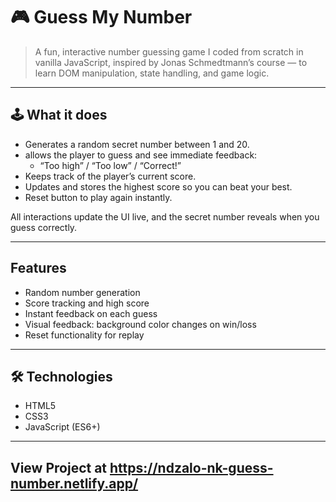 # 🎮 Guess My Number

> A fun, interactive number guessing game I coded from scratch in vanilla JavaScript, inspired by Jonas Schmedtmann’s course — to learn DOM manipulation, state handling, and game logic.

---

## 🕹️ What it does

- Generates a random secret number between 1 and 20.
- allows the player to guess and see immediate feedback:
  - “Too high” / “Too low” / “Correct!”
- Keeps track of the player’s current score.
- Updates and stores the highest score so you can beat your best.
- Reset button to play again instantly.

All interactions update the UI live, and the secret number reveals when you guess correctly.

---

## Features

- Random number generation
- Score tracking and high score
- Instant feedback on each guess
- Visual feedback: background color changes on win/loss
- Reset functionality for replay

---

## 🛠 Technologies

- HTML5
- CSS3
- JavaScript (ES6+)

---

## View Project at https://ndzalo-nk-guess-number.netlify.app/


